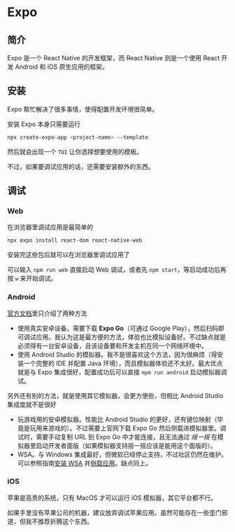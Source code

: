 # Expo

## 简介

Expo 是一个 React Native 的开发框架，而 React Native 则是一个使用 React 开发 Android 和 iOS 原生应用的框架。

## 安装

Expo 帮忙解决了很多事情，使得配置开发环境很简单。

安装 Expo 本身只需要运行

```sh
npx create-expo-app <project-name> --template
```

然后就会出现一个 `TUI` 让你选择想要使用的模板。

不过，如果要调试应用的话，还需要安装额外的东西。

## 调试

### Web

在浏览器里调试应用是最简单的

```sh
npx expo install react-dom react-native-web
```

安装完这些包后就可以在浏览器里调试应用了

可以输入 `npm run web` 直接启动 Web 调试，或者先 `npm start`，等启动成功后再按 `w` 来开始调试。

### Android

[官方文档](https://docs.expo.dev/get-started/set-up-your-environment/)里只介绍了两种方法

- 使用真实安卓设备。需要下载 **Expo Go**（可通过 Google Play），然后扫码即可调试应用。我认为这是最方便的方法，体验也比模拟设备好。不过缺点就是必须得有一台安卓设备，且该设备要和开发主机在同一个网络环境中。
- 使用 Android Studio 的模拟器。我不是很喜欢这个方法，因为很麻烦（得安装一个完整的 IDE 并配置 Java 环境），而且模拟器体验还不太好。最大优点就是与 Expo 集成很好，配置成功后可以直接 `npm run android` 启动模拟器调试。

另外还有别的方法，就是使用其它模拟器，会更方便些，但相比 Android Studio 集成度就不是很好

- 玩游戏用的安卓模拟器。性能比 Android Studio 的更好，还有键位映射（毕竟是玩用来游戏的）。不过需要上官网下载 Expo Go 然后侧载进模拟器里。调试时，需要手动复制 URL 到 Expo Go 中才能连接，且无法通过 *摇一摇* 在模拟器里启动开发者面版（如果模拟器支持摇一摇应该是能用这个面版的）。
- WSA。与 Windows 集成最好，但微软已经停止支持，不过社区仍然在维护。可以参照指南[安装 WSA](https://github.com/MustardChef/WSABuilds) 并[侧载应用](https://github.com/MustardChef/WSABuilds/blob/master/Documentation/Usage%20Guides/Sideloading%20Guides/WSAFiles.md)。缺点同上。

### iOS

苹果是高贵的系统，只有 MacOS 才可以运行 iOS 模拟器，其它平台都不行。

如果手里没有苹果公司的机器，建议放弃调试苹果应用。虽然可能存在一些歪门邪道，但我不推荐折腾这个东西。
